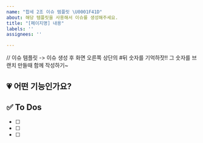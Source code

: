 ```yaml
---
name: "합세 2조 이슈 템플릿 \U0001F41D"
about: 해당 템플릿을 사용해서 이슈를 생성해주세요.
title: "[페이지명] 내용"
labels: ''
assignees: ''

---
```


// 이슈 템플릿  -> 이슈 생성 후 화면 오른쪽 상단의 #뒤 숫자를 기억하잣!! 그 숫자를 브랜치 만들때 함께 작성하기~
## 💗 어떤 기능인가요?

## ✅ To Dos

- [ ]
- [ ]
- [ ]
